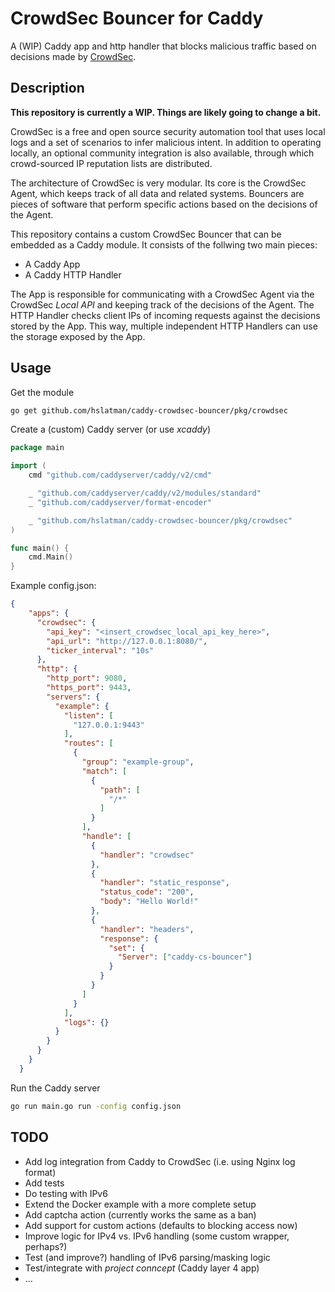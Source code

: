 # CrowdSec Bouncer for Caddy

A (WIP) Caddy app and http handler that blocks malicious traffic based on decisions made by [CrowdSec](https://crowdsec.net/).

## Description

__This repository is currently a WIP. Things are likely going to change a bit.__

CrowdSec is a free and open source security automation tool that uses local logs and a set of scenarios to infer malicious intent. 
In addition to operating locally, an optional community integration is also available, through which crowd-sourced IP reputation lists are distributed.

The architecture of CrowdSec is very modular.
Its core is the CrowdSec Agent, which keeps track of all data and related systems.
Bouncers are pieces of software that perform specific actions based on the decisions of the Agent.

This repository contains a custom CrowdSec Bouncer that can be embedded as a Caddy module.
It consists of the follwing two main pieces:

* A Caddy App
* A Caddy HTTP Handler

The App is responsible for communicating with a CrowdSec Agent via the CrowdSec *Local API* and keeping track of the decisions of the Agent.
The HTTP Handler checks client IPs of incoming requests against the decisions stored by the App.
This way, multiple independent HTTP Handlers can use the storage exposed by the App.

## Usage

Get the module

```bash
go get github.com/hslatman/caddy-crowdsec-bouncer/pkg/crowdsec
```

Create a (custom) Caddy server (or use *xcaddy*)

```go
package main

import (
	cmd "github.com/caddyserver/caddy/v2/cmd"

	_ "github.com/caddyserver/caddy/v2/modules/standard"
	_ "github.com/caddyserver/format-encoder"

	_ "github.com/hslatman/caddy-crowdsec-bouncer/pkg/crowdsec"
)

func main() {
	cmd.Main()
}
```

Example config.json:

```json
{   
    "apps": {
      "crowdsec": {
        "api_key": "<insert_crowdsec_local_api_key_here>",
        "api_url": "http://127.0.0.1:8080/",
        "ticker_interval": "10s"
      },
      "http": {
        "http_port": 9080,
        "https_port": 9443,
        "servers": {
          "example": {
            "listen": [
              "127.0.0.1:9443"
            ],
            "routes": [
              {
                "group": "example-group",
                "match": [
                  {
                    "path": [
                      "/*"
                    ]
                  }
                ],
                "handle": [
                  {
                    "handler": "crowdsec"
                  },
                  {
                    "handler": "static_response",
                    "status_code": "200",
                    "body": "Hello World!"
                  },
                  {
                    "handler": "headers",
                    "response": {
                      "set": {
                        "Server": ["caddy-cs-bouncer"]
                      }
                    }
                  }
                ]
              }
            ],
            "logs": {}
          }
        }
      }
    }
  }
```

Run the Caddy server

```bash
go run main.go run -config config.json
```

## TODO

* Add log integration from Caddy to CrowdSec (i.e. using Nginx log format)
* Add tests
* Do testing with IPv6
* Extend the Docker example with a more complete setup
* Add captcha action (currently works the same as a ban)
* Add support for custom actions (defaults to blocking access now)
* Improve logic for IPv4 vs. IPv6 handling (some custom wrapper, perhaps?)
* Test (and improve?) handling of IPv6 parsing/masking logic
* Test/integrate with *project conncept* (Caddy layer 4 app)
* ...